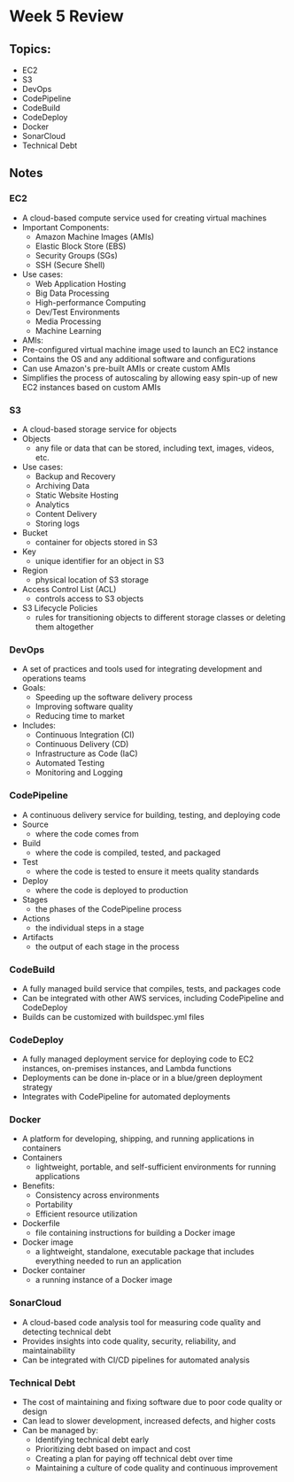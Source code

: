 # Week 5 Review
## Topics: 
- EC2
- S3
- DevOps
- CodePipeline
- CodeBuild
- CodeDeploy
- Docker
- SonarCloud
- Technical Debt

## Notes
### EC2
- A cloud-based compute service used for creating virtual machines
- Important Components:
    - Amazon Machine Images (AMIs)
    - Elastic Block Store (EBS)
    - Security Groups (SGs)
    - SSH (Secure Shell)
- Use cases:
    - Web Application Hosting
    - Big Data Processing
    - High-performance Computing
    - Dev/Test Environments
    - Media Processing
    - Machine Learning
- AMIs:
 - Pre-configured virtual machine image used to launch an EC2 instance
 - Contains the OS and any additional software and configurations
 - Can use Amazon's pre-built AMIs or create custom AMIs
 - Simplifies the process of autoscaling by allowing easy spin-up of new EC2 instances based on custom AMIs
### S3
 - A cloud-based storage service for objects
 - Objects
    - any file or data that can be stored, including text, images, videos, etc.
 - Use cases:
    - Backup and Recovery
    - Archiving Data
    - Static Website Hosting
    - Analytics
    - Content Delivery
    - Storing logs
- Bucket
    - container for objects stored in S3
- Key
    - unique identifier for an object in S3
- Region
    - physical location of S3 storage
- Access Control List (ACL)
    - controls access to S3 objects
- S3 Lifecycle Policies
    - rules for transitioning objects to different storage classes or deleting them altogether
### DevOps
- A set of practices and tools used for integrating development and operations teams
- Goals:
    - Speeding up the software delivery process
    - Improving software quality
    - Reducing time to market
- Includes:
    - Continuous Integration (CI)
    - Continuous Delivery (CD)
    - Infrastructure as Code (IaC)
    - Automated Testing
    - Monitoring and Logging
### CodePipeline
- A continuous delivery service for building, testing, and deploying code
- Source
    - where the code comes from
- Build
    - where the code is compiled, tested, and packaged
- Test
    - where the code is tested to ensure it meets quality standards
- Deploy
    - where the code is deployed to production
- Stages
    - the phases of the CodePipeline process
- Actions
    - the individual steps in a stage
- Artifacts
    - the output of each stage in the process
### CodeBuild
- A fully managed build service that compiles, tests, and packages code
- Can be integrated with other AWS services, including CodePipeline and CodeDeploy
- Builds can be customized with buildspec.yml files
### CodeDeploy
- A fully managed deployment service for deploying code to EC2 instances, on-premises instances, and Lambda functions
- Deployments can be done in-place or in a blue/green deployment strategy
- Integrates with CodePipeline for automated deployments
### Docker
- A platform for developing, shipping, and running applications in containers
- Containers
    - lightweight, portable, and self-sufficient environments for running applications
- Benefits:
    - Consistency across environments
    - Portability
    - Efficient resource utilization
- Dockerfile
    - file containing instructions for building a Docker image
- Docker image
    - a lightweight, standalone, executable package that includes everything needed to run an application
- Docker container
    - a running instance of a Docker image
### SonarCloud
- A cloud-based code analysis tool for measuring code quality and detecting technical debt
- Provides insights into code quality, security, reliability, and maintainability
- Can be integrated with CI/CD pipelines for automated analysis
### Technical Debt
- The cost of maintaining and fixing software due to poor code quality or design
- Can lead to slower development, increased defects, and higher costs
- Can be managed by:
    - Identifying technical debt early
    - Prioritizing debt based on impact and cost
    - Creating a plan for paying off technical debt over time
    - Maintaining a culture of code quality and continuous improvement